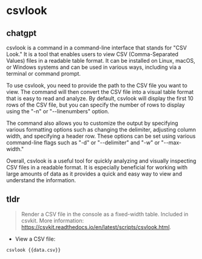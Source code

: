 # csvlook 
## chatgpt 
csvlook is a command in a command-line interface that stands for "CSV Look." It is a tool that enables users to view CSV (Comma-Separated Values) files in a readable table format. It can be installed on Linux, macOS, or Windows systems and can be used in various ways, including via a terminal or command prompt.

To use csvlook, you need to provide the path to the CSV file you want to view. The command will then convert the CSV file into a visual table format that is easy to read and analyze. By default, csvlook will display the first 10 rows of the CSV file, but you can specify the number of rows to display using the "-n" or "--linenumbers" option.

The command also allows you to customize the output by specifying various formatting options such as changing the delimiter, adjusting column width, and specifying a header row. These options can be set using various command-line flags such as "-d" or "--delimiter" and "-w" or "--max-width."

Overall, csvlook is a useful tool for quickly analyzing and visually inspecting CSV files in a readable format. It is especially beneficial for working with large amounts of data as it provides a quick and easy way to view and understand the information. 

## tldr 
 
> Render a CSV file in the console as a fixed-width table.
> Included in csvkit.
> More information: <https://csvkit.readthedocs.io/en/latest/scripts/csvlook.html>.

- View a CSV file:

`csvlook {{data.csv}}`
